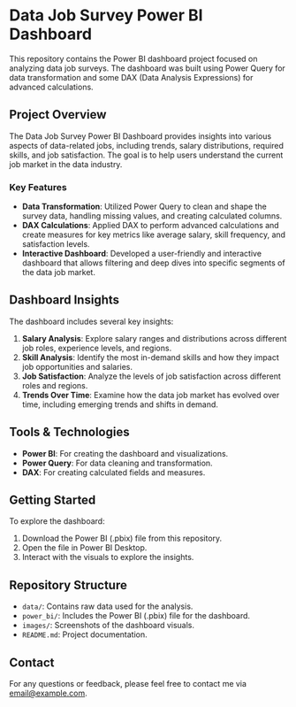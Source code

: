 # Data Job Survey Power BI Dashboard

This repository contains the Power BI dashboard project focused on analyzing data job surveys. The dashboard was built using Power Query for data transformation and some DAX (Data Analysis Expressions) for advanced calculations.

## Project Overview

The Data Job Survey Power BI Dashboard provides insights into various aspects of data-related jobs, including trends, salary distributions, required skills, and job satisfaction. The goal is to help users understand the current job market in the data industry.

### Key Features

- **Data Transformation**: Utilized Power Query to clean and shape the survey data, handling missing values, and creating calculated columns.
- **DAX Calculations**: Applied DAX to perform advanced calculations and create measures for key metrics like average salary, skill frequency, and satisfaction levels.
- **Interactive Dashboard**: Developed a user-friendly and interactive dashboard that allows filtering and deep dives into specific segments of the data job market.

## Dashboard Insights

The dashboard includes several key insights:

1. **Salary Analysis**: Explore salary ranges and distributions across different job roles, experience levels, and regions.
2. **Skill Analysis**: Identify the most in-demand skills and how they impact job opportunities and salaries.
3. **Job Satisfaction**: Analyze the levels of job satisfaction across different roles and regions.
4. **Trends Over Time**: Examine how the data job market has evolved over time, including emerging trends and shifts in demand.

## Tools & Technologies

- **Power BI**: For creating the dashboard and visualizations.
- **Power Query**: For data cleaning and transformation.
- **DAX**: For creating calculated fields and measures.

## Getting Started

To explore the dashboard:

1. Download the Power BI (.pbix) file from this repository.
2. Open the file in Power BI Desktop.
3. Interact with the visuals to explore the insights.

## Repository Structure

- `data/`: Contains raw data used for the analysis.
- `power_bi/`: Includes the Power BI (.pbix) file for the dashboard.
- `images/`: Screenshots of the dashboard visuals.
- `README.md`: Project documentation.

## Contact

For any questions or feedback, please feel free to contact me via [email@example.com](com).

